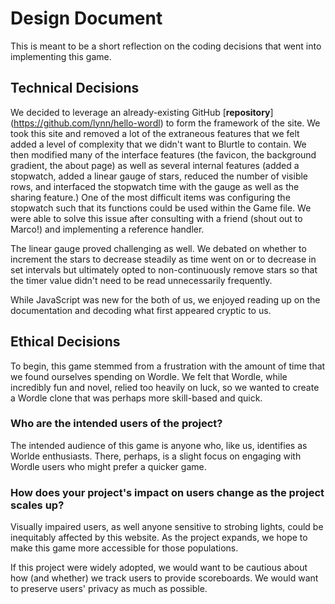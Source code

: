 # Design Document
This is meant to be a short reflection on the coding decisions that went into implementing this game.

## Technical Decisions

We decided to leverage an already-existing GitHub [**repository**] (https://github.com/lynn/hello-wordl) to form the framework of the site. We took this site and removed a lot of the extraneous features that we felt added a level of complexity that we didn't want to Blurtle to contain. We then modified many of the interface features (the favicon, the background gradient, the about page) as well as several internal features (added a stopwatch, added a linear gauge of stars, reduced the number of visible rows, and interfaced the stopwatch time with the gauge as well as the sharing feature.) One of the most difficult items was configuring the stopwatch such that its functions could be used within the Game file. We were able to solve this issue after consulting with a friend (shout out to Marco!) and implementing a reference handler. 

The linear gauge proved challenging as well. We debated on whether to increment the stars to decrease steadily as time went on or to decrease in set intervals but ultimately opted to non-continuously remove stars so that the timer value didn't need to be read unnecessarily frequently. 

While JavaScript was new for the both of us, we enjoyed reading up on the documentation and decoding what first appeared cryptic to us.

## Ethical Decisions

To begin, this game stemmed from a frustration with the amount of time that we found ourselves spending on Wordle. We felt that Wordle, while incredibly fun and novel, relied too heavily on luck, so we wanted to create a Wordle clone that was perhaps more skill-based and quick. 

### Who are the intended users of the project? 
The intended audience of this game is anyone who, like us, identifies as Worlde enthusiasts. There, perhaps, is a slight focus on engaging with Wordle users who might prefer a quicker game.


### How does your project's impact on users change as the project scales up? 

Visually impaired users, as well anyone sensitive to strobing lights, could be inequitably affected by this website. As the project expands, we hope to make this game more accessible for those populations. 

If this project were widely adopted, we would want to be cautious about how (and whether) we track users to provide scoreboards. We would want to preserve users' privacy as much as possible. 


